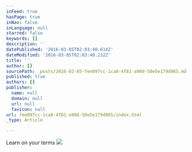 ```yaml
---
inFeed: true
hasPage: true
inNav: false
inLanguage: null
starred: false
keywords: []
description: ''
datePublished: '2016-03-05T02:03:40.614Z'
dateModified: '2016-03-05T02:03:40.232Z'
title: ''
author: []
sourcePath: _posts/2016-03-05-fee097cc-1ca8-4f81-a90d-50e5e179d965.md
published: true
authors: []
publisher:
  name: null
  domain: null
  url: null
  favicon: null
url: fee097cc-1ca8-4f81-a90d-50e5e179d965/index.html
_type: Article

---
```

Learn on your terms
![](https://the-grid-user-content.s3-us-west-2.amazonaws.com/38ac6e4b-bdbc-4d4f-bfb5-c96f2f50d483.jpg)